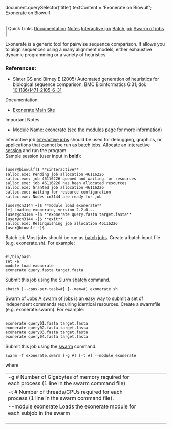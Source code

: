 

document.querySelector('title').textContent = 'Exonerate on Biowulf';
Exonerate on Biowulf


|  |
| --- |
| 
Quick Links
[Documentation](#doc)
[Notes](#notes)
[Interactive job](#int) 
[Batch job](#sbatch) 
[Swarm of jobs](#swarm) 
 |



Exonerate is a generic tool for pairwise sequence comparison. It allows you to align sequences using a many alignment models, either exhaustive dynamic programming or a variety of heuristics.



### References:


* Slater GS and Birney E (2005) Automated generation of heuristics for biological sequence comparison. BMC Bioinformatics 6:31; doi: [10.1186/1471-2105-6-31](https://doi.org/10.1186/1471-2105-6-31)


Documentation
* [Exonerate Main Site](https://www.ebi.ac.uk/about/vertebrate-genomics/software/exonerate)


Important Notes
* Module Name: exonerate (see [the modules page](/apps/modules.html) for more information)



Interactive job
[Interactive jobs](/docs/userguide.html#int) should be used for debugging, graphics, or applications that cannot be run as batch jobs.
Allocate an [interactive session](/docs/userguide.html#int) and run the program.   
Sample session (user input in **bold**):



```

[user@biowulf]$ **sinteractive**
salloc.exe: Pending job allocation 46116226
salloc.exe: job 46116226 queued and waiting for resources
salloc.exe: job 46116226 has been allocated resources
salloc.exe: Granted job allocation 46116226
salloc.exe: Waiting for resource configuration
salloc.exe: Nodes cn3144 are ready for job

[user@cn3144 ~]$ **module load exonerate**
[+] Loading exonerate, version 2.2.0...
[user@cn3144 ~]$ **exonerate query.fasta target.fasta**
[user@cn3144 ~]$ **exit**
salloc.exe: Relinquishing job allocation 46116226
[user@biowulf ~]$

```


Batch job
Most jobs should be run as [batch jobs](/docs/userguide.html#submit).
Create a batch input file (e.g. exonerate.sh). For example:



```

#!/bin/bash
set -e
module load exonerate
exonerate query.fasta target.fasta

```

Submit this job using the Slurm [sbatch](/docs/userguide.html) command.



```
sbatch [--cpus-per-task=#] [--mem=#] exonerate.sh
```

Swarm of Jobs 
A [swarm of jobs](/apps/swarm.html) is an easy way to submit a set of independent commands requiring identical resources.
Create a swarmfile (e.g. exonerate.swarm). For example:



```

exonerate query01.fasta target.fasta
exonerate query02.fasta target.fasta
exonerate query03.fasta target.fasta
exonerate query04.fasta target.fasta

```

Submit this job using the [swarm](/apps/swarm.html) command.



```
swarm -f exonerate.swarm [-g #] [-t #] --module exonerate
```

where


|  |  |  |  |  |  |
| --- | --- | --- | --- | --- | --- |
| -g *#*  Number of Gigabytes of memory required for each process (1 line in the swarm command file)
 | -t *#* Number of threads/CPUs required for each process (1 line in the swarm command file).
 | --module exonerate Loads the exonerate module for each subjob in the swarm 
 | |
 | |
 | |








